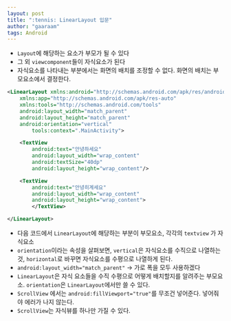 ```yaml
---
layout: post
title: ":tennis: LinearLayout 입문"
author: "gaaraam"
tags: Android
---
```


- `Layout`에 해당하는 요소가 부모가 될 수 있다
- 그 외 `viewcomponent`들이 자식요소가 된다
- 자식요소를 나타내는 부분에서는 화면의 배치를 조정할 수 없다. 화면의 배치는 부모요소에서 결정한다.

```xml
<LinearLayout xmlns:android="http://schemas.android.com/apk/res/android"
    xmlns:app="http://schemas.android.com/apk/res-auto"
    xmlns:tools="http://schemas.android.com/tools"
    android:layout_width="match_parent"
    android:layout_height="match_parent"
    android:orientation="vertical" 
		tools:context=".MainActivity">

    <TextView
        android:text="안녕하세요"
        android:layout_width="wrap_content"
        android:textSize="40dp"
        android:layout_height="wrap_content"/>

    <TextView
        android:text="안녕히계세요"
        android:layout_width="wrap_content"
        android:layout_height="wrap_content">
        </TextView>

</LinearLayout>
```

- 다음 코드에서 `LinearLayout`에 해당하는 부분이 부모요소, 각각의 `textview` 가 자식요소
- `orientation`이라는 속성을 살펴보면, `vertical`은 자식요소를 수직으로 나열하는 것, `horizontal`로 바꾸면 자식요소를 수평으로 나열하게 된다.
- `android:layout_width="match_parent"` → 가로 폭을 모두 사용하겠다
- `LinearLayout`은 자식 요소들을 수직 수평으로 어떻게 배치할지를 알려주는 부모요소. `orientation`은 `LinearLayout`에서만 쓸 수 있다.
- `ScrollView` 에서는 `android:fillViewport="true"`를 무조건 넣어준다. 넣어줘야 에러가 나지 않는다.
- `ScrollView`는 자식뷰를 하나만 가질 수 있다.
